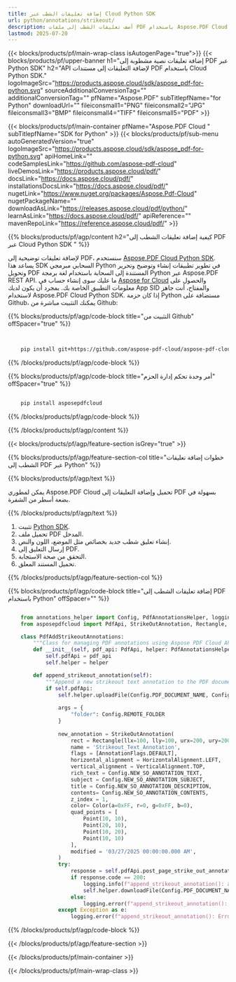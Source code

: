 ```yaml
---
title: إضافة تعليقات الشطب عبر Cloud Python SDK
url: python/annotations/strikeout/
description: أضف تعليقات الشطب إلى ملفات PDF باستخدام Aspose.PDF Cloud SDK لـ Python.
lastmod: 2025-07-20
---
```


{{< blocks/products/pf/main-wrap-class isAutogenPage="true">}}
{{< blocks/products/pf/upper-banner h1="إضافة تعليقات نصية مشطوبة إلى PDF عبر Python SDK" h2="API لإضافة التعليقات إلى مستندات PDF باستخدام Cloud Python SDK." logoImageSrc="https://products.aspose.cloud/sdk/aspose_pdf-for-python.svg" sourceAdditionalConversionTag="" additionalConversionTag="" pfName="Aspose.PDF" subTitlepfName="for Python" downloadUrl="" fileiconsmall1="PNG" fileiconsmall2="JPG" fileiconsmall3="BMP" fileiconsmall4="TIFF" fileiconsmall5="PDF" >}}

{{< blocks/products/pf/main-container pfName="Aspose.PDF Cloud " subTitlepfName="SDK for Python" >}}
{{< blocks/products/pf/sub-menu autoGeneratedVersion="true" logoImageSrc="https://products.aspose.cloud/sdk/aspose_pdf-for-python.svg" apiHomeLink="" codeSamplesLink="https://github.com/aspose-pdf-cloud" liveDemosLink="https://products.aspose.cloud/pdf/" docsLink="https://docs.aspose.cloud/pdf/" installationsDocsLink="https://docs.aspose.cloud/pdf/" nugetLink="https://www.nuget.org/packages/Aspose.Pdf-Cloud" nugetPackageName="" downloadAsLink="https://releases.aspose.cloud/pdf/python/" learnAsLink="https://docs.aspose.cloud/pdf/" apiReference="" mavenRepoLink="https://reference.aspose.cloud/pdf/" >}}

{{% blocks/products/pf/agp/content h2="كيفية إضافة تعليقات الشطب إلى PDF عبر Cloud Python SDK " %}}

لإضافة تعليقات توضيحية إلى PDF، سنستخدم
[Aspose.PDF Cloud Python SDK](https://products.aspose.cloud/pdf/python/). يساعد هذا SDK السحابي مبرمجي Python في تطوير تطبيقات إنشاء وتوضيح وتحرير وتحويل PDF المستندة إلى السحابة باستخدام لغة برمجة Python عبر Aspose.PDF REST API. ما عليك سوى إنشاء حساب في [Aspose for Cloud](https://dashboard.aspose.cloud/#/apps) والحصول على معلومات التطبيق الخاصة بك. بمجرد أن يكون لديك App SID والمفتاح، أنت جاهز لاستخدام Aspose.PDF Cloud Python SDK. إذا كان حزمة Python مستضافة على Github، يمكنك التثبيت مباشرة من Github:

{{% blocks/products/pf/agp/code-block title="التثبيت من Github" offSpacer="true" %}}

```bash

     
    pip install git+https://github.com/aspose-pdf-cloud/aspose-pdf-cloud-python.git


```

{{% /blocks/products/pf/agp/code-block %}}

{{% blocks/products/pf/agp/code-block title="أمر وحدة تحكم إدارة الحزم" offSpacer="true" %}}

```bash
     
    pip install asposepdfcloud

```

{{% /blocks/products/pf/agp/code-block %}}

{{% /blocks/products/pf/agp/content %}}

{{< blocks/products/pf/agp/feature-section isGrey="true" >}}

{{% blocks/products/pf/agp/feature-section-col title="خطوات إضافة تعليقات الشطب إلى PDF عبر Python" %}}

{{% blocks/products/pf/agp/text %}}

يمكن لمطوري Aspose.PDF Cloud تحميل وإضافة التعليقات إلى PDF بسهولة في بضعة أسطر من الشفرة.

{{% /blocks/products/pf/agp/text %}}

1. تثبيت [Python SDK](https://pypi.org/project/asposepdfcloud/).
1. تحميل ملف PDF المدخل.
1. إنشاء تعليق شطب جديد بخصائص مثل الموضع، اللون والنص.
1. إرسال التعليق إلى PDF.
1. التحقق من صحة الاستجابة.
1. تحميل المستند المعلق.

{{% /blocks/products/pf/agp/feature-section-col %}}

{{% blocks/products/pf/agp/code-block title="إضافة تعليقات الشطب إلى PDF باستخدام Python" offSpacer="" %}}

```python

    from annotations_helper import Config, PdfAnnotationsHelper, logging
    from asposepdfcloud import PdfApi, StrikeOutAnnotation, Rectangle, Color, Point, AnnotationFlags, HorizontalAlignment, VerticalAlignment

    class PdfAddStrikeoutAnnotations:
        """Class for managing PDF annotations using Aspose PDF Cloud API."""
        def __init__(self, pdf_api: PdfApi, helper: PdfAnnotationsHelper):
            self.pdfApi = pdf_api
            self.helper = helper

        def append_strikeout_annotation(self):
            """Append a new strikeout text annotation to the PDF document."""
            if self.pdfApi:
                self.helper.uploadFile(Config.PDF_DOCUMENT_NAME, Config.LOCAL_FOLDER, Config.REMOTE_FOLDER)
                
                args = {
                    "folder": Config.REMOTE_FOLDER
                }
                
                new_annotation = StrikeOutAnnotation(
                    rect = Rectangle(llx=100, lly=100, urx=200, ury=200),
                    name = 'Strikeout_Text_Annotation',
                    flags = [AnnotationFlags.DEFAULT],
                    horizontal_alignment = HorizontalAlignment.LEFT,
                    vertical_alignment = VerticalAlignment.TOP,
                    rich_text = Config.NEW_SO_ANNOTATION_TEXT,
                    subject = Config.NEW_SO_ANNOTATION_SUBJECT,
                    title = Config.NEW_SO_ANNOTATION_DESCRIPTION,
                    contents= Config.NEW_SO_ANNOTATION_CONTENTS,
                    z_index = 1,
                    color= Color(a=0xFF, r=0, g=0xFF, b=0),
                    quad_points = [
                        Point(10, 10),
                        Point(20, 10),
                        Point(10, 20),
                        Point(10, 10)
                    ],
                    modified = '03/27/2025 00:00:00.000 AM',
                )
                try:
                    response = self.pdfApi.post_page_strike_out_annotations(Config.PDF_DOCUMENT_NAME, Config.PAGE_NUMBER, [new_annotation], **args)
                    if response.code == 200:
                        logging.info(f"append_strikeout_annotation(): annotation '{Config.NEW_SO_ANNOTATION_TEXT}' added to the document '{Config.PDF_DOCUMENT_NAME}'.")
                        self.helper.downloadFile(Config.PDF_DOCUMENT_NAME, Config.LOCAL_RESULT_DOCUMENT_NAME, Config.LOCAL_FOLDER, Config.REMOTE_FOLDER, "add_strikeout_")
                    else:
                        logging.error(f"append_strikeout_annotation(): Failed to add annotation to the document. Response code: {response.code}")
                except Exception as e:
                    logging.error(f"append_strikeout_annotation(): Error while adding annotation: {e}")
```

{{% /blocks/products/pf/agp/code-block %}}

{{< /blocks/products/pf/agp/feature-section >}}

{{< /blocks/products/pf/main-container >}}

{{< /blocks/products/pf/main-wrap-class >}}
